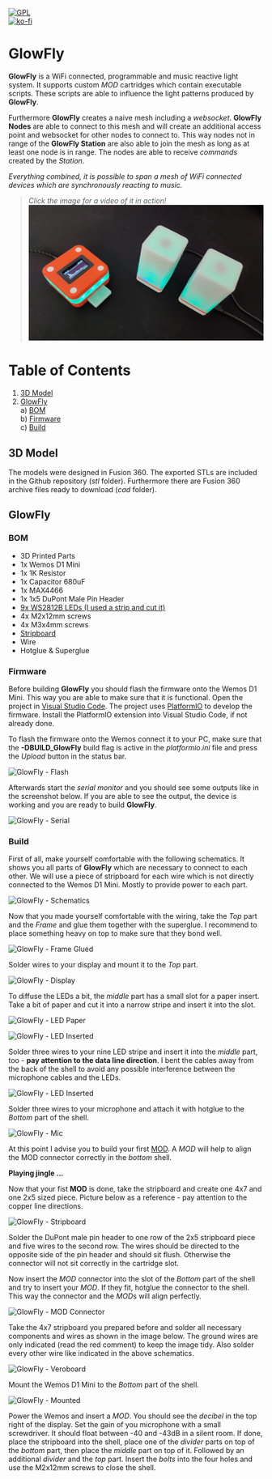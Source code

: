 [![GPL](https://img.shields.io/github/license/glowfly/glowfly_station)](https://github.com/glowfly/glowfly_station/blob/master/LICENSE)  
[![ko-fi](https://www.ko-fi.com/img/githubbutton_sm.svg)](https://ko-fi.com/A0A01MQZP)

# GlowFly
**GlowFly** is a WiFi connected, programmable and music reactive light system. It supports custom *MOD* cartridges which contain executable scripts. These scripts are able to influence the light patterns produced by **GlowFly**.

Furthermore **GlowFly** creates a naive mesh including a *websocket*. **GlowFly Nodes** are able to connect to this mesh and will create an additional access point and websocket for other nodes to connect to. This way nodes not in range of the **GlowFly Station** are also able to join the mesh as long as at least one node is in range. The nodes are able to receive *commands* created by the *Station*.

*Everything combined, it is possible to span a mesh of WiFi connected devices which are synchronously reacting to music.*

> *Click the image for a video of it in action!*
[![GlowFly](https://raw.githubusercontent.com/glowfly/glowfly_station/master/img/cover2.jpg)](https://www.youtube.com/watch?v=Lw6lD8utsBI)

# Table of Contents
1. [3D Model](#3d-model)
2. [GlowFly](#GlowFly)  
    a) [BOM](#bom)  
    b) [Firmware](#firmware)  
    c) [Build](#build)

## 3D Model
The models were designed in Fusion 360. The exported STLs are included in the Github repository (*stl* folder). Furthermore there are Fusion 360 archive files ready to download (*cad* folder).

## GlowFly

### BOM

- 3D Printed Parts
- 1x Wemos D1 Mini
- 1x 1K Resistor
- 1x Capacitor 680uF
- 1x MAX4466
- 1x 1x5 DuPont Male Pin Header
- [9x WS2812B LEDs (I used a strip and cut it)](https://www.amazon.de/dp/B01CDTED80)
- 4x M2x12mm screws
- 4x M3x4mm screws
- [Stripboard](https://www.amazon.com/dp/B00C9NXP94)
- Wire
- Hotglue & Superglue

### Firmware

Before building **GlowFly** you should flash the firmware onto the Wemos D1 Mini. This way you are able to make sure that it is functional. Open the project in [Visual Studio Code](https://code.visualstudio.com/). The project uses [PlatformIO](https://platformio.org/platformio-ide) to develop the firmware. Install the PlatformIO extension into Visual Studio Code, if not already done. 

To flash the firmware onto the Wemos connect it to your PC, make sure that the **-DBUILD_GlowFly** build flag is active in the *platformio.ini* file and press the *Upload* button in the status bar.

![GlowFly - Flash](https://raw.githubusercontent.com/geaz/GlowFly/master/img/flash.png)

Afterwards start the *serial monitor* and you should see some outputs like in the screenshot below. If you are able to see the output, the device is working and you are ready to build **GlowFly**.

![GlowFly - Serial](https://raw.githubusercontent.com/geaz/GlowFly/master/img/serial.png)

### Build

First of all, make yourself comfortable with the following schematics. It shows you all parts of **GlowFly** which are necessary to connect to each other. We will use a piece of stripboard for each wire which is not directly connected to the Wemos D1 Mini. Mostly to provide power to each part.

![GlowFly - Schematics](https://raw.githubusercontent.com/geaz/GlowFly/master/img/GlowFly-circuit.png)

Now that you made yourself comfortable with the wiring, take the *Top* part and the *Frame* and glue them together with the superglue. I recommend to place something heavy on top to make sure that they bond well.

![GlowFly - Frame Glued](https://raw.githubusercontent.com/geaz/GlowFly/master/img/frame-glued.jpg)

Solder wires to your display and mount it to the *Top* part.

![GlowFly - Display](https://raw.githubusercontent.com/geaz/GlowFly/master/img/display.jpg)

To diffuse the LEDs a bit, the *middle* part has a small slot for a paper insert. Take a bit of paper and cut it into a narrow stripe and insert it into the slot.

![GlowFly - LED Paper](https://raw.githubusercontent.com/geaz/GlowFly/master/img/led-paper.jpg)

![GlowFly - LED Inserted](https://raw.githubusercontent.com/geaz/GlowFly/master/img/led-paper-insert.jpg)

Solder three wires to your nine LED stripe and insert it into the *middle* part, too - **pay attention to the data line direction**. I bent the cables away from the back of the shell to avoid any possible interference between the microphone cables and the LEDs.

![GlowFly - LED Inserted](https://raw.githubusercontent.com/geaz/GlowFly/master/img/led-insert.jpg)

Solder three wires to your microphone and attach it with hotglue to the *Bottom* part of the shell.

![GlowFly - Mic](https://raw.githubusercontent.com/geaz/GlowFly/master/img/mic.jpg)

At this point I advise you to build your first [MOD](#mods). A *MOD* will help to align the MOD connector correctly in the *bottom* shell.   

**Playing jingle ...**

Now that your fist **MOD** is done, take the stripboard and create one 4x7 and one 2x5 sized piece. Picture below as a reference - pay attention to the copper line directions.

![GlowFly - Stripboard](https://raw.githubusercontent.com/geaz/GlowFly/master/img/stripboard.jpg)

Solder the DuPont male pin header to one row of the 2x5 stripboard piece and five wires to the second row. The wires should be directed to the opposite side of the pin header and should sit flush. Otherwise the connector will not sit correctly in the cartridge slot. 

Now insert the *MOD* connector into the slot of the *Bottom* part of the shell and try to insert your *MOD*. If they fit, hotglue the connector to the shell. This way the connector and the *MOD*s will align perfectly.

![GlowFly - MOD Connector](https://raw.githubusercontent.com/geaz/GlowFly/master/img/mod-connector.jpg)

Take the 4x7 stripboard you prepared before and solder all necessary components and wires as shown in the image below. The ground wires are only indicated (read the red comment) to keep the image tidy. Also solder every other wire like indicated in the above schematics.

![GlowFly - Veroboard](https://raw.githubusercontent.com/geaz/GlowFly/master/img/murRLi-Veroboard.png)

Mount the Wemos D1 Mini to the *Bottom* part of the shell.

![GlowFly - Mounted](https://raw.githubusercontent.com/geaz/GlowFly/master/img/mounted.jpg)

Power the Wemos and insert a *MOD*. You should see the *decibel* in the top right of the display. Set the gain of you microphone with a small screwdriver. It should float between -40 and -43dB in a silent room. If done, place the stripboard into the shell, place one of the *divider* parts on top of the *bottom* part, then place the *middle* part on top of it. Followed by an additional *divider* and the *top* part.
Insert the *bolts* into the four holes and use the M2x12mm screws to close the shell.